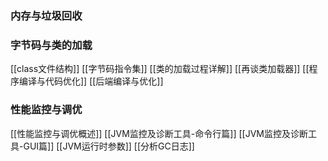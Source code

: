 ### 内存与垃圾回收
### 字节码与类的加载
[[class文件结构]]
[[字节码指令集]]
[[类的加载过程详解]]
[[再谈类加载器]]
[[程序编译与代码优化]]
[[后端编译与优化]]
### 性能监控与调优
[[性能监控与调优概述]]
[[JVM监控及诊断工具-命令行篇]]
[[JVM监控及诊断工具-GUI篇]]
[[JVM运行时参数]]
[[分析GC日志]]